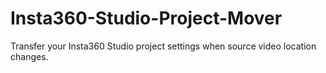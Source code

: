 # Insta360-Studio-Project-Mover
Transfer your Insta360 Studio project settings when source video location changes.
